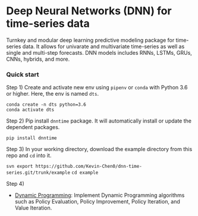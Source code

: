 # Deep Neural Networks (DNN) for time-series data
Turnkey and modular deep learning predictive modeling package for time-series data. It allows for univarate and multivariate time-series as well as single and multi-step forecasts. DNN models includes RNNs, LSTMs, GRUs, CNNs, hybrids, and more.



### Quick start

Step 1) Create and activate new env using `pipenv` or `conda` with Python 3.6 or higher. Here, the env is named `dts`.

```
conda create -n dts python=3.6
conda activate dts
```

Step 2) Pip install `dnntime` package. It will automatically install or update the dependent packages.

`pip install dnntime`

Step 3) In your working directory, download the example directory from this repo and `cd` into it.

`svn export https://github.com/Kevin-Chen0/dnn-time-series.git/trunk/example`
`cd example`

Step 4) 


* [Dynamic Programming](https://github.com/udacity/deep-reinforcement-learning/tree/master/dynamic-programming): Implement Dynamic Programming algorithms such as Policy Evaluation, Policy Improvement, Policy Iteration, and Value Iteration. 
